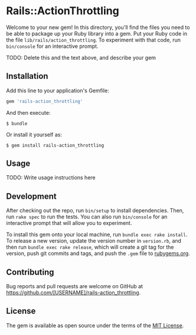 # Rails::ActionThrottling

Welcome to your new gem! In this directory, you'll find the files you need to be able to package up your Ruby library into a gem. Put your Ruby code in the file `lib/rails/action_throttling`. To experiment with that code, run `bin/console` for an interactive prompt.

TODO: Delete this and the text above, and describe your gem

## Installation

Add this line to your application's Gemfile:

```ruby
gem 'rails-action_throttling'
```

And then execute:

    $ bundle

Or install it yourself as:

    $ gem install rails-action_throttling

## Usage

TODO: Write usage instructions here

## Development

After checking out the repo, run `bin/setup` to install dependencies. Then, run `rake spec` to run the tests. You can also run `bin/console` for an interactive prompt that will allow you to experiment.

To install this gem onto your local machine, run `bundle exec rake install`. To release a new version, update the version number in `version.rb`, and then run `bundle exec rake release`, which will create a git tag for the version, push git commits and tags, and push the `.gem` file to [rubygems.org](https://rubygems.org).

## Contributing

Bug reports and pull requests are welcome on GitHub at https://github.com/[USERNAME]/rails-action_throttling.

## License

The gem is available as open source under the terms of the [MIT License](https://opensource.org/licenses/MIT).
